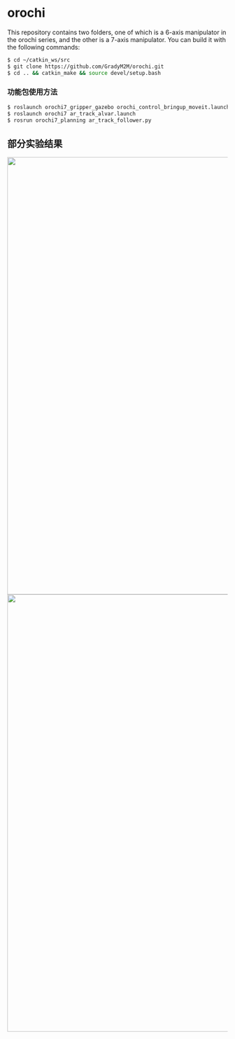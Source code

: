 # orochi

This repository contains two folders, one of which is a 6-axis manipulator in the orochi series, and the other is a 7-axis manipulator.
You can build it with the following commands:

```sh
$ cd ~/catkin_ws/src
$ git clone https://github.com/GradyM2M/orochi.git
$ cd .. && catkin_make && source devel/setup.bash
```

### 功能包使用方法

```sh
$ roslaunch orochi7_gripper_gazebo orochi_control_bringup_moveit.launch
$ roslaunch orochi7 ar_track_alvar.launch
$ rosrun orochi7_planning ar_track_follower.py
```

## 部分实验结果

<img src="https://github.com/GradyM2M/orochi/blob/melodic-devel/img/version_1.png" width="1000">
<img src="https://github.com/GradyM2M/orochi/blob/melodic-devel/img/version_2.png" width="1000">
